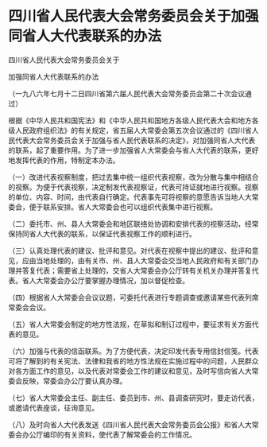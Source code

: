 # 四川省人民代表大会常务委员会关于加强同省人大代表联系的办法

<!-- INFO END -->

四川省人民代表大会常务委员会关于

加强同省人大代表联系的办法

（一九八六年七月十二日四川省第六届人民代表大会常务委员会第二十次会议通过）

根据《中华人民共和国宪法》和《中华人民共和国地方各级人民代表大会和地方各级人民政府组织法》的有关规定，省五届人大常委会第五次会议通过的《四川省人民代表大会常务委员会关于加强与省人民代表联系的决定》，对加强同省人大代表的联系，起了重要作用。为了进一步加强省人大常委会与省人大代表的联系，更好地发挥代表的作用，特制定本办法。

（一）改进代表视察制度，把过去集中统一组织代表视察，改为分散与集中相结合的视察。为便于代表视察，决定制发代表视察证，代表可持证就地进行视察。视察的单位、内容、时间，由代表自行确定。代表事先可将视察的意愿告诉当地人大常委会，便于联系安排。省人大常委会也可以组织代表集中进行视察。

（二）委托市、州、县人大常委会和地区联络处协调和安排代表的视察活动，经常保持同省人大代表的联系，以保证代表视察工作的顺利进行。

（三）认真处理代表的建议、批评和意见。对代表在视察中提出的建议、批评和意见，应由当地处理的，由有关市、州、县人大常委会交当地人民政府和有关部门办理并答复代表；需要省上处理的，交省人大常委会办公厅转有关机关办理并答复代表。省人大常委会办公厅要掌握办理情况，加以督促检查。

（四）根据省人大常委会会议议题，可委托代表进行专题调查或邀请某些代表列席常委会会议。

（五）省人大常委会制定的地方性法规，在草拟和制订过程中，要征求有关方面代表的意见。

（六）加强与代表的信函联系。为了方便代表，决定印发代表专用信封信笺。代表可将了解到的有关宪法、法律和我省的地方性法规在实施过程中的问题，人民群众对各方面工作的意见，以及代表对常委会工作的建议和意见，及时写信向省人大常委会反映，常委会办公厅要认真办理。

（七）省人大常委会主任、副主任、委员到市、州、县调查研究时，要走访代表，或邀请代表座谈，征询意见。

（八）及时向省人大代表发送《四川省人民代表大会常务委员会公报》和省人大常委会办公厅编印的有关资料，使代表了解常委会的工作情况。
